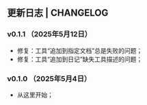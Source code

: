 ## 更新日志 | CHANGELOG

### v0.1.1 （2025年5月12日）

- 修复：工具“追加到指定文档”总是失败的问题；
- 修复：工具“追加到日记”缺失工具描述的问题；

### v0.1.0 （2025年5月4日）

- 从这里开始；